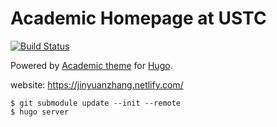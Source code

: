 # Academic Homepage at USTC

[![Build Status](https://travis-ci.org/seisman/academic-homepage.svg?branch=master)](https://travis-ci.org/seisman/academic-homepage)

Powered by [Academic theme](https://github.com/gcushen/hugo-academic) for [Hugo](https://gohugo.io/).

website: https://jinyuanzhang.netlify.com/

~~~
$ git submodule update --init --remote
$ hugo server
~~~
